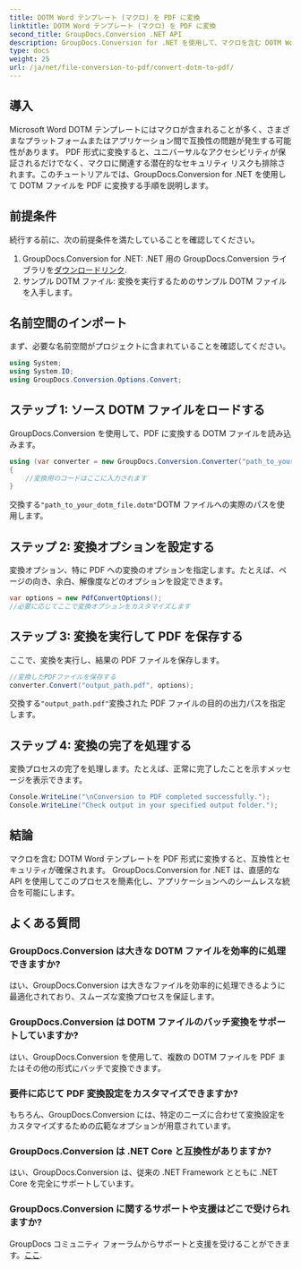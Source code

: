 ```yaml
---
title: DOTM Word テンプレート (マクロ) を PDF に変換
linktitle: DOTM Word テンプレート (マクロ) を PDF に変換
second_title: GroupDocs.Conversion .NET API
description: GroupDocs.Conversion for .NET を使用して、マクロを含む DOTM Word テンプレートを PDF に簡単に変換します。簡単な手順で互換性とセキュリティを確保します。
type: docs
weight: 25
url: /ja/net/file-conversion-to-pdf/convert-dotm-to-pdf/
---
```

## 導入
Microsoft Word DOTM テンプレートにはマクロが含まれることが多く、さまざまなプラットフォームまたはアプリケーション間で互換性の問題が発生する可能性があります。 PDF 形式に変換すると、ユニバーサルなアクセシビリティが保証されるだけでなく、マクロに関連する潜在的なセキュリティ リスクも排除されます。このチュートリアルでは、GroupDocs.Conversion for .NET を使用して DOTM ファイルを PDF に変換する手順を説明します。
## 前提条件
続行する前に、次の前提条件を満たしていることを確認してください。
1.  GroupDocs.Conversion for .NET: .NET 用の GroupDocs.Conversion ライブラリを[ダウンロードリンク](https://releases.groupdocs.com/conversion/net/). 
2. サンプル DOTM ファイル: 変換を実行するためのサンプル DOTM ファイルを入手します。

## 名前空間のインポート
まず、必要な名前空間がプロジェクトに含まれていることを確認してください。
```csharp
using System;
using System.IO;
using GroupDocs.Conversion.Options.Convert;
```
## ステップ 1: ソース DOTM ファイルをロードする
GroupDocs.Conversion を使用して、PDF に変換する DOTM ファイルを読み込みます。
```csharp
using (var converter = new GroupDocs.Conversion.Converter("path_to_your_dotm_file.dotm"))
{
    //変換用のコードはここに入力されます
}
```
交換する`"path_to_your_dotm_file.dotm"`DOTM ファイルへの実際のパスを使用します。
## ステップ 2: 変換オプションを設定する
変換オプション、特に PDF への変換のオプションを指定します。たとえば、ページの向き、余白、解像度などのオプションを設定できます。
```csharp
var options = new PdfConvertOptions();
//必要に応じてここで変換オプションをカスタマイズします
```
## ステップ 3: 変換を実行して PDF を保存する
ここで、変換を実行し、結果の PDF ファイルを保存します。
```csharp
//変換したPDFファイルを保存する
converter.Convert("output_path.pdf", options);
```
交換する`"output_path.pdf"`変換された PDF ファイルの目的の出力パスを指定します。
## ステップ 4: 変換の完了を処理する
変換プロセスの完了を処理します。たとえば、正常に完了したことを示すメッセージを表示できます。
```csharp
Console.WriteLine("\nConversion to PDF completed successfully.");
Console.WriteLine("Check output in your specified output folder.");
```

## 結論
マクロを含む DOTM Word テンプレートを PDF 形式に変換すると、互換性とセキュリティが確保されます。 GroupDocs.Conversion for .NET は、直感的な API を使用してこのプロセスを簡素化し、アプリケーションへのシームレスな統合を可能にします。
## よくある質問
### GroupDocs.Conversion は大きな DOTM ファイルを効率的に処理できますか?
はい、GroupDocs.Conversion は大きなファイルを効率的に処理できるように最適化されており、スムーズな変換プロセスを保証します。
### GroupDocs.Conversion は DOTM ファイルのバッチ変換をサポートしていますか?
はい、GroupDocs.Conversion を使用して、複数の DOTM ファイルを PDF またはその他の形式にバッチで変換できます。
### 要件に応じて PDF 変換設定をカスタマイズできますか?
もちろん、GroupDocs.Conversion には、特定のニーズに合わせて変換設定をカスタマイズするための広範なオプションが用意されています。
### GroupDocs.Conversion は .NET Core と互換性がありますか?
はい、GroupDocs.Conversion は、従来の .NET Framework とともに .NET Core を完全にサポートしています。
### GroupDocs.Conversion に関するサポートや支援はどこで受けられますか?
 GroupDocs コミュニティ フォーラムからサポートと支援を受けることができます。[ここ](https://forum.groupdocs.com/c/conversion/11).